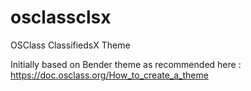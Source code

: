 # osclassclsx
OSClass ClassifiedsX Theme

Initially based on Bender theme as recommended here : https://doc.osclass.org/How_to_create_a_theme
